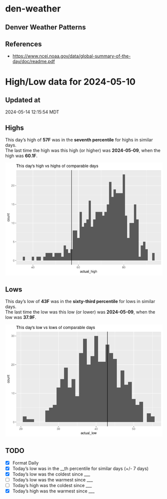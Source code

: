 # den-weather


## Denver Weather Patterns

## References

- <https://www.ncei.noaa.gov/data/global-summary-of-the-day/doc/readme.pdf>

# High/Low data for 2024-05-10

## Updated at

2024-05-14 12:15:54 MDT

## Highs

This day’s high of **57F** was in the **seventh percentile** for highs
in similar days.  
The last time the high was this high (or higher) was **2024-05-09**,
when the high was **60.1F**.

![](readme_files/figure-commonmark/unnamed-chunk-4-1.png)

## Lows

This day’s low of **43F** was in the **sixty-third percentile** for lows
in similar days.  
The last time the low was this low (or lower) was **2024-05-09**, when
the low was **37.9F**.

![](readme_files/figure-commonmark/unnamed-chunk-6-1.png)

## TODO

- [x] Format Daily
- [x] Today’s low was in the \_\_th percentile for similar days (+/- 7
  days)
- [x] Today’s low was the coldest since \_\_\_
- [ ] Today’s low was the warmest since \_\_\_
- [ ] Today’s high was the coldest since \_\_\_
- [x] Today’s high was the warmest since \_\_\_
